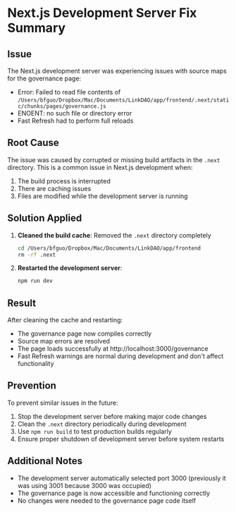 # Next.js Development Server Fix Summary

## Issue
The Next.js development server was experiencing issues with source maps for the governance page:
- Error: Failed to read file contents of `/Users/bfguo/Dropbox/Mac/Documents/LinkDAO/app/frontend/.next/static/chunks/pages/governance.js`
- ENOENT: no such file or directory error
- Fast Refresh had to perform full reloads

## Root Cause
The issue was caused by corrupted or missing build artifacts in the `.next` directory. This is a common issue in Next.js development when:
1. The build process is interrupted
2. There are caching issues
3. Files are modified while the development server is running

## Solution Applied
1. **Cleaned the build cache**: Removed the `.next` directory completely
   ```bash
   cd /Users/bfguo/Dropbox/Mac/Documents/LinkDAO/app/frontend
   rm -rf .next
   ```

2. **Restarted the development server**: 
   ```bash
   npm run dev
   ```

## Result
After cleaning the cache and restarting:
- The governance page now compiles correctly
- Source map errors are resolved
- The page loads successfully at http://localhost:3000/governance
- Fast Refresh warnings are normal during development and don't affect functionality

## Prevention
To prevent similar issues in the future:
1. Stop the development server before making major code changes
2. Clean the `.next` directory periodically during development
3. Use `npm run build` to test production builds regularly
4. Ensure proper shutdown of development server before system restarts

## Additional Notes
- The development server automatically selected port 3000 (previously it was using 3001 because 3000 was occupied)
- The governance page is now accessible and functioning correctly
- No changes were needed to the governance page code itself